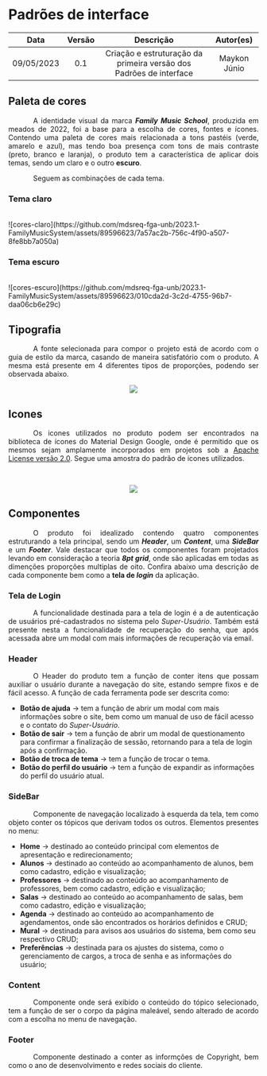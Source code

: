# Padrões de interface

|    Data    | Versão |                             Descrição                              |  Autor(es)   |
| :--------: | :----: | :----------------------------------------------------------------: | :----------: |
| 09/05/2023 |  0.1   | Criação e estruturação da primeira versão dos Padrões de interface | Maykon Júnio |

## Paleta de cores

<p style="text-indent: 50px;text-align: justify;">
A identidade visual da marca <b><i>Family Music School</i></b>, produzida em meados de 2022, foi a base para a escolha de cores, fontes e ícones. Contendo uma paleta de cores mais relacionada a tons pastéis (verde, amarelo e azul), mas tendo boa presença com tons de mais contraste (preto, branco e laranja), o produto tem a característica de aplicar dois temas, sendo um claro e o outro <b>escuro</b>.</p>

<p style="text-indent: 50px;text-align: justify;">Seguem as combinações de cada tema.</p>

### Tema claro

</br>
![cores-claro](https://github.com/mdsreq-fga-unb/2023.1-FamilyMusicSystem/assets/89596623/7a57ac2b-756c-4f90-a507-8fe8bb7a050a)
</br>

### Tema escuro

</br>
![cores-escuro](https://github.com/mdsreq-fga-unb/2023.1-FamilyMusicSystem/assets/89596623/010cda2d-3c2d-4755-96b7-daa06cb6e29c)
</br>

## Tipografia

<p style="text-indent: 50px;text-align: justify;">
A fonte selecionada para compor o projeto está de acordo com o guia de estilo da marca, casando de maneira satisfatório com o produto. A mesma está presente em 4 diferentes tipos de proporções, podendo ser observada abaixo.
</p>
<p align="center">
<img src="https://github.com/mdsreq-fga-unb/2023.1-FamilyMusicSystem/assets/89596623/f9b7ec1a-7db7-4900-8645-461bff29793e"/>
</p>

## Icones

<p style="text-indent: 50px;text-align: justify;">
Os icones utilizados no produto podem ser encontrados na biblioteca de ícones do Material Design Google, onde é permitido que os mesmos sejam amplamente incorporados em projetos sob a <a href="https://www.apache.org/licenses/LICENSE-2.0.txt">Apache License versão 2.0</a>.
Segue uma amostra do padrão de icones utilizados.
</p>
</br>
<p align="center">
<img src="https://github.com/mdsreq-fga-unb/2023.1-FamilyMusicSystem/assets/89596623/9f27bdbc-83bc-4345-98fc-10943e6c34d0"/>
</p>

## Componentes

<p style="text-indent: 50px;text-align: justify;">
O produto foi idealizado contendo quatro componentes estruturando a tela principal, sendo um <b><i>Header</i></b>, um <b><i>Content</i></b>, uma <b><i>SideBar</i></b> e um <b><i>Footer</i></b>. Vale destacar que todos os componentes foram projetados levando em consideração a teoria <b><i>8pt grid</i></b>, onde são aplicadas em todas as dimenções proporções multiplas de oito. Confira abaixo uma descrição de cada componente bem como a <b>tela de <i>login</i></b> da aplicação.
</p>

### Tela de Login

<p style="text-indent: 50px;text-align: justify;">
A funcionalidade destinada para a tela de login é a de autenticação de usuários pré-cadastrados no sistema pelo <i>Super-Usuário</i>. Também está presente nesta a funcionalidade de recuperação do senha, que após acessada abre um modal com mais informações de recuperação via email.
</p>

### Header

<p style="text-indent: 50px;text-align: justify;">
O Header do produto tem a função de conter itens que possam auxiliar o usuário durante a navegação do site, estando sempre fixos e de fácil acesso. A função de cada ferramenta pode ser descrita como:
<ul>
<li>
<b>Botão de ajuda</b> -> tem a função de abrir um modal com mais informações sobre o site, bem como um manual de uso de fácil acesso e o contato do <i>Super-Usuário</i>.
</li>
<li>
<b>Botão de sair</b> -> tem a função de abrir um modal de questionamento para confirmar a finalização de sessão, retornando para a tela de login após a confirmação.
</li>
<li>
<b>Botão de troca de tema</b> -> tem a função de trocar o tema.
</li>
<li>
<b>Botão do perfil do usuário</b> -> tem a função de expandir as informações do perfil do usuário atual.
</li>
</ul>
</p>

### SideBar

<p style="text-indent: 50px;text-align: justify;">
Componente de navegação localizado à esquerda da tela, tem como objeto conter os tópicos que derivam todos os outros. Elementos presentes no menu:
</p>

<p style="text-indent: 50px;text-align: justify;">
<ul>
<li>
<b>Home</b> -> destinado ao conteúdo principal com elementos de apresentação e redirecionamento;
</li>
<li>
<b>Alunos</b> -> destinado ao conteúdo ao acompanhamento de alunos, bem como cadastro, edição e visualização;
</li>
<li>
<b>Professores</b> -> destinado ao conteúdo ao acompanhamento de professores, bem como cadastro, edição e visualização;
</li>
<li>
<b>Salas</b> -> destinado ao conteúdo ao acompanhamento de salas, bem como cadastro, edição e visualização;
</li>
<li>
<b>Agenda</b> -> destinado ao conteúdo ao acompanhamento de agendamentos, onde são encontrados os horários definidos e CRUD;
</li>
<li>
<b>Mural</b> -> destinada para avisos aos usuários do sistema, bem como seu respectivo CRUD;
</li>
<li>
<b>Preferências</b> -> destinada para os ajustes do sistema, como o gerenciamento de cargos, a troca de senha e as informações do usuário;
</li>
</ul>
</p>

### Content

<p style="text-indent: 50px;text-align: justify;">
Componente onde será exibido o conteúdo do tópico selecionado, tem a função de ser o corpo da página maleável, sendo alterado de acordo com a escolha no menu de navegação.
</p>

### Footer

<p style="text-indent: 50px;text-align: justify;">
Componente destinado a conter as informções de Copyright, bem como o ano de desenvolvimento e redes sociais do cliente. 
</p>
